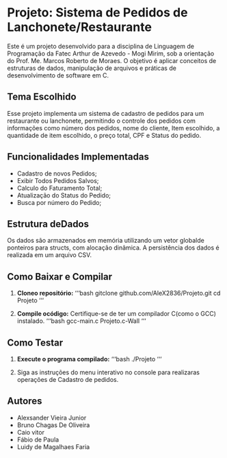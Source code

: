 # Projeto: Sistema de Pedidos de Lanchonete/Restaurante

Este é um projeto desenvolvido para a disciplina de Linguagem de Programação da
Fatec Arthur de Azevedo - Mogi Mirim, sob a orientação do Prof. Me. Marcos Roberto
de Moraes. O objetivo é aplicar conceitos de estruturas de dados, manipulação de 
arquivos e práticas de desenvolvimento de software em C.

## Tema Escolhido

Esse projeto implementa um sistema de cadastro de pedidos para um restaurante ou lanchonete,
permitindo o controle dos pedidos com informações como número dos pedidos, nome do cliente,
Item escolhido, a quantidade de item escolhido, o preço total, CPF e Status do pedido.

## Funcionalidades Implementadas

- Cadastro de novos Pedidos;
- Exibir Todos Pedidos Salvos;
- Calculo do Faturamento Total;
- Atualização do Status do Pedido;
- Busca por número do Pedido;

## Estrutura deDados

Os dados são armazenados em memória utilizando um vetor globalde ponteiros para
structs, com alocação dinâmica. A persistência dos dados é realizada em um arquivo
CSV.

## Como Baixar e Compilar

1. **Cloneo repositório:**
   ‘‘‘bash
   gitclone github.com/AleX2836/Projeto.git
   cd Projeto
   ‘‘‘

2. **Compile ocódigo:**
   Certifique-se de ter um compilador C(como o GCC) instalado.
   ‘‘‘bash
   gcc-main.c Projeto.c-Wall
   ‘‘‘

## Como Testar

1. **Execute o programa compilado:**
   ‘‘‘bash
   ./Projeto
   ‘‘‘

2. Siga as instruções do menu interativo no console para realizaras operações de Cadastro de pedidos.

## Autores

- Alexsander Vieira Junior
- Bruno Chagas De Oliveira
- Caio vitor
- Fábio de Paula
- Luidy de Magalhaes Faria